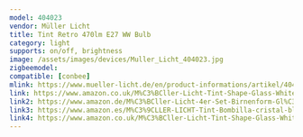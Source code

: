 ```yaml
---
model: 404023
vendor: Müller Licht 
title: Tint Retro 470lm E27 WW Bulb
category: light
supports: on/off, brightness
image: /assets/images/devices/Muller_Licht_404023.jpg
zigbeemodel: 
compatible: [conbee]
mlink: https://www.mueller-licht.de/en/product-informations/artikel/404023/
link: https://www.amazon.co.uk/M%C3%BCller-Licht-Tint-Shape-Glass-White/dp/B07ZPKZMYR
link2: https://www.amazon.de/M%C3%BCller-Licht-4er-Set-Birnenform-Gl%C3%BChlampe-funktionieren/dp/B07ZPKZMYR
link3: https://www.amazon.es/M%C3%9CLLER-LICHT-Tint-Bombilla-cristal-blanco/dp/B07XBTPXZT
link4: https://www.amazon.co.uk/M%C3%BCller-Licht-Tint-Shape-Glass-White/dp/B07XBTPXZT
---
```


